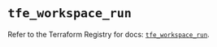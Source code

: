 # `tfe_workspace_run`

Refer to the Terraform Registry for docs: [`tfe_workspace_run`](https://registry.terraform.io/providers/hashicorp/tfe/0.64.0/docs/resources/workspace_run).
